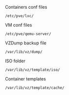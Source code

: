 Containers conf files
```
/etc/pve/lxc/
```

VM conf files
```
/etc/pve/qemu-server/
```

VZDump backup file
```
/var/lib/vz/dump/
```

ISO folder
```
/var/lib/vz/template/iso/
```

Container templates
```
/var/lib/vz/template/cache/
```
